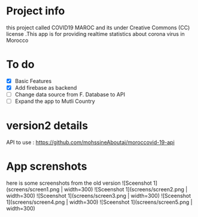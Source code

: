 # Project info
this project called COVID19 MAROC and its under Creative Commons (CC) license
.This app is for providing realtime statistics about corona virus in Morocco
# To do
- [x] Basic Features<br>
- [x] Add firebase as backend<br>
- [ ] Change data source from F. Database to API <br>
- [ ] Expand the app to Mutli Country<br>
# version2 details 
API to use : https://github.com/mohssineAboutaj/moroccovid-19-api

# App screnshots
here is some screenshots from the old version
![Sceenshot 1](screens/screen1.png | width=300)
![Sceenshot 1](screens/screen2.png | width=300)
![Sceenshot 1](screens/screen3.png | width=300)
![Sceenshot 1](screens/screen4.png | width=300)
![Sceenshot 1](screens/screen5.png | width=300)
